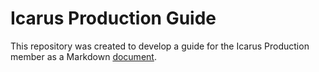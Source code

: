 # Icarus Production Guide
This repository was created to develop a guide for the Icarus Production member as a Markdown [document](production_campaign_example.md).
